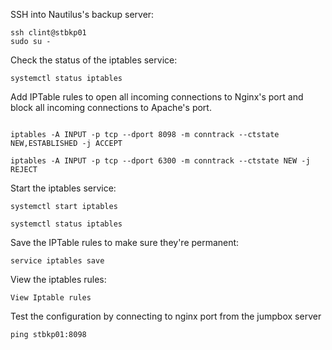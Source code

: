 SSH into Nautilus's backup server:  
```
ssh clint@stbkp01
sudo su -
``` 

Check the status of the iptables service:  
```
systemctl status iptables
```

Add IPTable rules to open all incoming connections to Nginx's port and block all incoming connections to Apache's port.  
```

iptables -A INPUT -p tcp --dport 8098 -m conntrack --ctstate NEW,ESTABLISHED -j ACCEPT

iptables -A INPUT -p tcp --dport 6300 -m conntrack --ctstate NEW -j REJECT
``` 

Start the iptables service:  
```
systemctl start iptables
```

```
systemctl status iptables
``` 

Save the IPTable rules to make sure they're permanent:  
```
service iptables save
```


View the iptables rules:
```
View Iptable rules
``` 

Test the configuration by connecting to nginx port from the jumpbox server  
```
ping stbkp01:8098
```